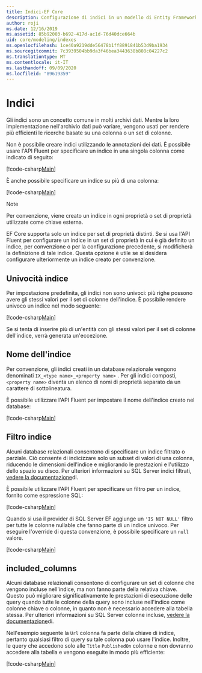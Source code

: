 ```yaml
---
title: Indici-EF Core
description: Configurazione di indici in un modello di Entity Framework Core
author: roji
ms.date: 12/16/2019
ms.assetid: 85b92003-b692-417d-ac1d-76d40dce664b
uid: core/modeling/indexes
ms.openlocfilehash: 1ce40a9219dde56478b1ff8891841b53d9ba1934
ms.sourcegitcommit: 7c3939504bb9da3f46bea3443638b808c04227c2
ms.translationtype: MT
ms.contentlocale: it-IT
ms.lasthandoff: 09/09/2020
ms.locfileid: "89619359"
---
```

# <a name="indexes"></a>Indici

Gli indici sono un concetto comune in molti archivi dati. Mentre la loro implementazione nell'archivio dati può variare, vengono usati per rendere più efficienti le ricerche basate su una colonna o un set di colonne.

Non è possibile creare indici utilizzando le annotazioni dei dati. È possibile usare l'API Fluent per specificare un indice in una singola colonna come indicato di seguito:

[!code-csharp[Main](../../../samples/core/Modeling/FluentAPI/Index.cs?name=Index&highlight=4)]

È anche possibile specificare un indice su più di una colonna:

[!code-csharp[Main](../../../samples/core/Modeling/FluentAPI/IndexComposite.cs?name=Composite&highlight=4)]

> [!NOTE]
> Per convenzione, viene creato un indice in ogni proprietà o set di proprietà utilizzate come chiave esterna.
>
> EF Core supporta solo un indice per set di proprietà distinti. Se si usa l'API Fluent per configurare un indice in un set di proprietà in cui è già definito un indice, per convenzione o per la configurazione precedente, si modificherà la definizione di tale indice. Questa opzione è utile se si desidera configurare ulteriormente un indice creato per convenzione.

## <a name="index-uniqueness"></a>Univocità indice

Per impostazione predefinita, gli indici non sono univoci: più righe possono avere gli stessi valori per il set di colonne dell'indice. È possibile rendere univoco un indice nel modo seguente:

[!code-csharp[Main](../../../samples/core/Modeling/FluentAPI/IndexUnique.cs?name=IndexUnique&highlight=5)]

Se si tenta di inserire più di un'entità con gli stessi valori per il set di colonne dell'indice, verrà generata un'eccezione.

## <a name="index-name"></a>Nome dell'indice

Per convenzione, gli indici creati in un database relazionale vengono denominati `IX_<type name>_<property name>` . Per gli indici composti, `<property name>` diventa un elenco di nomi di proprietà separato da un carattere di sottolineatura.

È possibile utilizzare l'API Fluent per impostare il nome dell'indice creato nel database:

[!code-csharp[Main](../../../samples/core/Modeling/FluentAPI/IndexName.cs?name=IndexName&highlight=5)]

## <a name="index-filter"></a>Filtro indice

Alcuni database relazionali consentono di specificare un indice filtrato o parziale. Ciò consente di indicizzare solo un subset di valori di una colonna, riducendo le dimensioni dell'indice e migliorando le prestazioni e l'utilizzo dello spazio su disco. Per ulteriori informazioni su SQL Server indici filtrati, [vedere la documentazione](/sql/relational-databases/indexes/create-filtered-indexes)di.

È possibile utilizzare l'API Fluent per specificare un filtro per un indice, fornito come espressione SQL:

[!code-csharp[Main](../../../samples/core/Modeling/FluentAPI/IndexFilter.cs?name=IndexFilter&highlight=5)]

Quando si usa il provider di SQL Server EF aggiunge un `'IS NOT NULL'` filtro per tutte le colonne nullable che fanno parte di un indice univoco. Per eseguire l'override di questa convenzione, è possibile specificare un `null` valore.

[!code-csharp[Main](../../../samples/core/Modeling/FluentAPI/IndexNoFilter.cs?name=IndexNoFilter&highlight=6)]

## <a name="included-columns"></a>included_columns

Alcuni database relazionali consentono di configurare un set di colonne che vengono incluse nell'indice, ma non fanno parte della relativa chiave. Questo può migliorare significativamente le prestazioni di esecuzione delle query quando tutte le colonne della query sono incluse nell'indice come colonne chiave o colonne, in quanto non è necessario accedere alla tabella stessa. Per ulteriori informazioni su SQL Server colonne incluse, [vedere la documentazione](/sql/relational-databases/indexes/create-indexes-with-included-columns)di.

Nell'esempio seguente la `Url` colonna fa parte della chiave di indice, pertanto qualsiasi filtro di query su tale colonna può usare l'indice. Inoltre, le query che accedono solo alle `Title` `PublishedOn` colonne e non dovranno accedere alla tabella e vengono eseguite in modo più efficiente:

[!code-csharp[Main](../../../samples/core/Modeling/FluentAPI/IndexInclude.cs?name=IndexInclude&highlight=5-9)]
